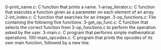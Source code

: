  0-print_name.c: C function that prints a name.
1-array_iterator.c: C function that executes a function given as a parameter on each element of an array.
2-int_index.c: C function that searches for an integer.
3-op_functions.c: File containing the following five functions:
3-get_op_func.c: C function that selects the correct function from 3-op_functions.c to perform the operation asked by the user.
  3-main.c: C program that performs simple mathematical operations.
 100-main_opcodes.c: C program that prints the opcodes of its own main function, followed by a new line.
